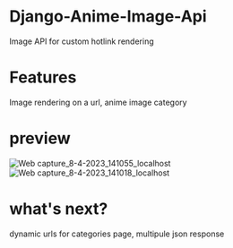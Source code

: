 # Django-Anime-Image-Api
Image API for custom hotlink rendering

# Features
Image rendering on a url,
anime image category

# preview

![Web capture_8-4-2023_141055_localhost](https://user-images.githubusercontent.com/79472476/230718898-34f93c54-58a4-4b40-bdba-cdc20c062e26.jpeg)
![Web capture_8-4-2023_141018_localhost](https://user-images.githubusercontent.com/79472476/230718903-44fa1a8a-ab75-4204-97c8-7c99419fad79.jpeg)

# what's next?

dynamic urls for categories page, multipule json response
